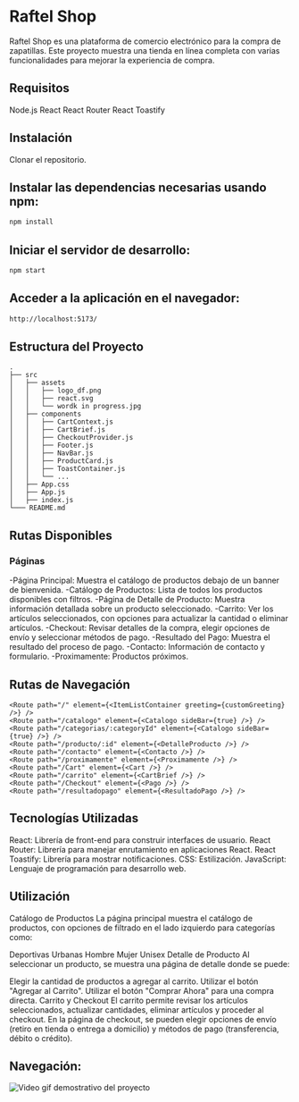 # Raftel Shop

Raftel Shop es una plataforma de comercio electrónico para la compra de zapatillas. Este proyecto muestra una tienda en línea completa con varias funcionalidades para mejorar la experiencia de compra.

## Requisitos

Node.js
React
React Router
React Toastify

## Instalación

Clonar el repositorio.

## Instalar las dependencias necesarias usando npm:

```sh
npm install
```

## Iniciar el servidor de desarrollo:

```sh
npm start
```

## Acceder a la aplicación en el navegador:

```sh
http://localhost:5173/
```

## Estructura del Proyecto

```plaintext
.
├── src
│   ├── assets
│   │   ├── logo_df.png
│   │   ├── react.svg
│   │   └── wordk in progress.jpg
│   ├── components
│   │   ├── CartContext.js
│   │   ├── CartBrief.js
│   │   ├── CheckoutProvider.js
│   │   ├── Footer.js
│   │   ├── NavBar.js
│   │   ├── ProductCard.js
│   │   ├── ToastContainer.js
│   │   └── ...
│   ├── App.css
│   ├── App.js
│   ├── index.js
└─── README.md
```

## Rutas Disponibles

### Páginas

-Página Principal: Muestra el catálogo de productos debajo de un banner de bienvenida.
-Catálogo de Productos: Lista de todos los productos disponibles con filtros.
-Página de Detalle de Producto: Muestra información detallada sobre un producto seleccionado.
-Carrito: Ver los artículos seleccionados, con opciones para actualizar la cantidad o eliminar artículos.
-Checkout: Revisar detalles de la compra, elegir opciones de envío y seleccionar métodos de pago.
-Resultado del Pago: Muestra el resultado del proceso de pago.
-Contacto: Información de contacto y formulario.
-Proximamente: Productos próximos.

## Rutas de Navegación

```plaintext
<Route path="/" element={<ItemListContainer greeting={customGreeting} />} />
<Route path="/catalogo" element={<Catalogo sideBar={true} />} />
<Route path="/categorias/:categoryId" element={<Catalogo sideBar={true} />} />
<Route path="/producto/:id" element={<DetalleProducto />} />
<Route path="/contacto" element={<Contacto />} />
<Route path="/proximamente" element={<Proximamente />} />
<Route path="/Cart" element={<Cart />} />
<Route path="/carrito" element={<CartBrief />} />
<Route path="/Checkout" element={<Pago />} />
<Route path="/resultadopago" element={<ResultadoPago />} />
```

## Tecnologías Utilizadas

React: Librería de front-end para construir interfaces de usuario.
React Router: Librería para manejar enrutamiento en aplicaciones React.
React Toastify: Librería para mostrar notificaciones.
CSS: Estilización.
JavaScript: Lenguaje de programación para desarrollo web.

## Utilización

Catálogo de Productos
La página principal muestra el catálogo de productos, con opciones de filtrado en el lado izquierdo para categorías como:

Deportivas
Urbanas
Hombre
Mujer
Unisex
Detalle de Producto
Al seleccionar un producto, se muestra una página de detalle donde se puede:

Elegir la cantidad de productos a agregar al carrito.
Utilizar el botón "Agregar al Carrito".
Utilizar el botón "Comprar Ahora" para una compra directa.
Carrito y Checkout
El carrito permite revisar los artículos seleccionados, actualizar cantidades, eliminar artículos y proceder al checkout. En la página de checkout, se pueden elegir opciones de envío (retiro en tienda o entrega a domicilio) y métodos de pago (transferencia, débito o crédito).

## Navegación:
![Video gif demostrativo del proyecto](https://github.com/NesAlbSup/EntregaFinal-Suppi/blob/main/gif.gif)


